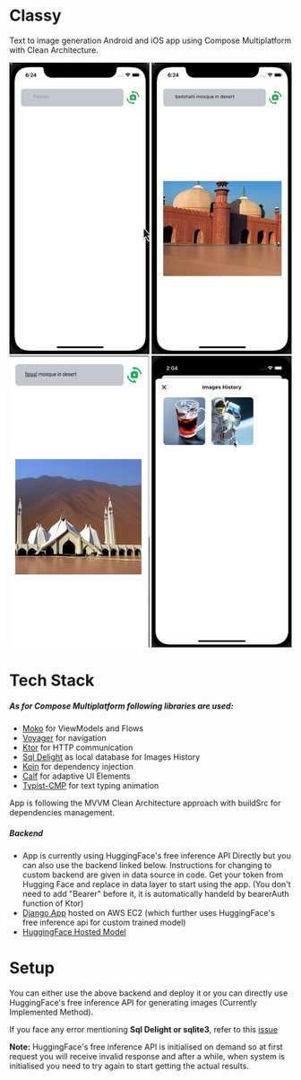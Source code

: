 # Classy
Text to image generation Android and iOS app using Compose Multiplatform with Clean Architecture.

<img src="/media/ss1.png" width="250" height="520"> <img src="/media/ss2.png" width="250" height="520">
<img src="/media/ss3.png" width="250" height="520"> <img src="/media/ss4.png" width="250" height="520">

# Tech Stack

<h5>As for Compose Multiplatform following libraries are used:</h5>

- <a href="https://github.com/icerockdev/moko-mvvm">Moko</a> for ViewModels and Flows
- <a href="https://github.com/adrielcafe/voyager">Voyager</a> for navigation
- <a href="https://ktor.io/docs/getting-started-ktor-client.html">Ktor</a> for HTTP communication
- <a href="https://github.com/cashapp/sqldelight">Sql Delight</a> as local database for Images History
- <a href="https://insert-koin.io/docs/setup/koin/">Koin</a> for dependency injection
- <a href="https://github.com/MohamedRejeb/Calf">Calf</a> for adaptive UI Elements
- <a href="https://github.com/zeeshanali-k/Typist-CMP">Typist-CMP</a> for text typing animation

App is following the MVVM Clean Architecture approach with buildSrc for dependencies management.


<h5>Backend</h5>

- App is currently using HuggingFace's free inference API Directly but you can also use the backend linked below. Instructions for changing to custom backend are given in data source in code. Get your token from Hugging Face and replace in data layer to start using the app. (You don't need to add "Bearer" before it, it is automatically handeld by bearerAuth function of Ktor)
- <a href="https://github.com/zeeshanali-k/t2i_backend">Django App</a> hosted on AWS EC2 (which further uses HuggingFace's free inference api for custom trained model)
- <a href="https://huggingface.co/devscion/pakhistoricalplaces">HuggingFace Hosted Model</a>

# Setup

You can either use the above backend and deploy it or you can directly use HuggingFace's free inference API for generating images (Currently Implemented Method).
<p>If you face any error mentioning <b>Sql Delight or sqlite3</b>, refer to this <a href="https://github.com/cashapp/sqldelight/issues/1442">issue</a></p>


<b>Note:</b> HuggingFace's free inference API is initialised on demand so at first request you will receive invalid response and after a while, when system is initialised you need to try again to start getting the actual results.

